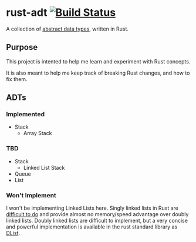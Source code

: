 # rust-adt [![Build Status](https://travis-ci.org/Indiv0/rust-adt.svg?branch=master)](https://travis-ci.org/Indiv0/rust-adt)

A collection of [abstract data types](http://en.wikipedia.org/wiki/Abstract_data_type), written in Rust.

## Purpose

This project is intented to help me learn and experiment with Rust concepts.

It is also meant to help me keep track of breaking Rust changes, and how to fix them.

## ADTs
### Implemented

* Stack
    * Array Stack

### TBD

* Stack
    * Linked List Stack
* Queue
* List

### Won't Implement

I won't be implementing Linked Lists here.
Singly linked lists in Rust are [difficult to do](http://people.mozilla.org/~lbergstrom/Korea2013/RustPatterns.pdf) and provide almost no memory/speed advantage over doubly linked lists.
Doubly linked lists are difficult to implement, but a very concise and powerful implementation is available in the rust standard library as [DList](https://github.com/rust-lang/rust/blob/master/src/libcollections/dlist.rs).
